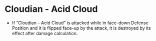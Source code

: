 # Cloudian - Acid Cloud

*   If “Cloudian – Acid Cloud” is attacked while in face-down Defense Position and it is flipped face-up by the attack, it is destroyed by its effect after damage calculation.
